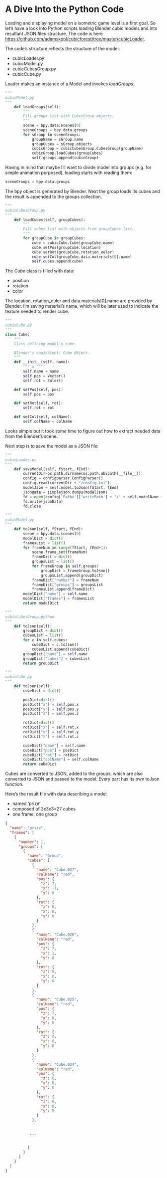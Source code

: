 # A Dive Into the Python Code

Loading and displaying model on a isometric game level is a first goal. So let’s have a look into Python scripts loading Blender cubic models and into resultant JSON files structure. The code is here https://github.com/adamskopl/cubicforest/tree/master/cubicLoader.

The code’s structure reflects the structure of the model:

- cubicLoader.py
- cubicModel.py
- cubicCubesGroup.py
- cubicCube.py

Loader makes an instance of a Model and invokes *loadGroups*. 

```python
"""
cubicModel.py
"""
    def loadGroups(self):
        """
        Fill groups list with CubesGroup objects.
        """
        scene = bpy.data.scenes[0]
        sceneGroups = bpy.data.groups
        for sGroup in sceneGroups:
            groupName = sGroup.name
            groupCubes = sGroup.objects
            cubicGroup = cubicCubesGroup.CubesGroup(groupName)
            cubicGroup.loadCubes(groupCubes)
            self.groups.append(cubicGroup)
```

Having in mind that maybe I’ll want to divide model into groups (e.g. for simple animation purposed), loading starts with reading them: 

```python
sceneGroups = bpy.data.groups
```

The bpy object is generated by Blender. Next the group loads its cubes and the result is appended to the groups collection. 

```python
"""
cubicCubesGroup.py
"""
    def loadCubes(self, groupCubes):
        """
        Fill cubes list with objects from groupCubes list.
        """
        for groupCube in groupCubes:
            cube = cubicCube.Cube(groupCube.name)
            cube.setPos(groupCube.location)
            cube.setRot(groupCube.rotation_euler)
            cube.setCol(groupCube.data.materials[0].name)
            self.cubes.append(cube)
```

The *Cube* class is filled with data:

- position
- rotation
- color

The location, rotation_euler and data.materials[0].name are provided by Blender. I’m saving material’s name, which will be later used to indicate the texture needed to render cube. 

```python
"""
cubicCube.py
"""
class Cube:
    """
    Class defining model's cube.

    Blender's equivalent: Cube Object.
    """
    def __init__(self, name):
        """ x """
        self.name = name
        self.pos = Vector()
        self.rot = Euler()

    def setPos(self, pos):
        self.pos = pos

    def setRot(self, rot):
        self.rot = rot

    def setCol(self, colName):
        self.colName = colName
```

Looks simple but it took some time to figure out how to extract needed data from the Blender’s scene.

Next step is to save the model as a JSON file: 

```python
"""
cubicLoader.py
"""
    def saveModel(self, fStart, fEnd):
        currentDir=os.path.dirname(os.path.abspath(__file__))
        config = configparser.ConfigParser()
        config.read(currentDir + "/config.ini")
        modelJson = self.model.toJson(fStart, fEnd)
        jsonData = simplejson.dumps(modelJson)
        fd = open(config['Paths']['writePath'] + '/' + self.modelName + ".json", "w")
        fd.write(jsonData)
        fd.close
```

```python
"""
cubicModel.py
"""
    def toJson(self, fStart, fEnd):
        scene = bpy.data.scenes[0]
        modelDict = dict()
        framesList = list()
        for frameNum in range(fStart, fEnd+1):
            scene.frame_set(frameNum)
            frameDict = dict()
            groupsList = list()
            for frameGroup in self.groups:
                groupDict = frameGroup.toJson()
                groupsList.append(groupDict)
            frameDict["number"] = frameNum
            frameDict["groups"] = groupsList
            framesList.append(frameDict)
        modelDict["name"] = self.name
        modelDict["frames"] = framesList
        return modelDict
```

```python
"""
cubicCubesGroup.python
"""
    def toJson(self):
        groupDict = dict()
        cubesList = list()
        for c in self.cubes:
            cubeDict = c.toJson()
            cubesList.append(cubeDict)
        groupDict["name"] = self.name
        groupDict["cubes"] = cubesList
        return groupDict
```

```python
"""
cubicCube.py
"""
    def toJson(self):
        cubeDict = dict()

        posDict=dict()
        posDict["x"] = self.pos.x
        posDict["y"] = self.pos.y
        posDict["z"] = self.pos.z

        rotDict=dict()
        rotDict["x"] = self.rot.x
        rotDict["y"] = self.rot.y
        rotDict["z"] = self.rot.z

        cubeDict["name"] = self.name
        cubeDict["pos"] = posDict
        cubeDict["rot"] = rotDict
        cubeDict["colName"] = self.colName
        return cubeDict
```

 Cubes are converted to JSON, added to the groups, which are also converted to JSON and passed to the model. Every part has its own toJson function.

Here’s the result file with data describing a model:

- named ‘prize’
- composed of 3x3x3=27 cubes
- one frame, one group

```json
{
  "name": "prize",
  "frames": [
    {
      "number": 1,
      "groups": [
        {
          "name": "Group",
          "cubes": [
            {
              "name": "Cube.027",
              "colName": "red",
              "pos": {
                "z": 7,
                "x": -1,
                "y": 0
              },
              "rot": {
                "z": 0,
                "x": 0,
                "y": 0
              }
            },
            {
              "name": "Cube.026",
              "colName": "red",
              "pos": {
                "z": 7,
                "x": 1,
                "y": 0
              },
              "rot": {
                "z": 0,
                "x": 0,
                "y": 0
              }
            },
            {
              "name": "Cube.025",
              "colName": "red",
              "pos": {
                "z": 7,
                "x": 0,
                "y": 0
              },
              "rot": {
                "z": 0,
                "x": 0,
                "y": 0
              }
            },
            {
              "name": "Cube.024",
              "colName": "red",
              "pos": {
                "z": 6,
                "x": 0,
                "y": 0
              },
              "rot": {
                "z": 0,
                "x": 0,
                "y": 0
              }
            },
            

           ...
           
            
          ]
        }
      ]
    }
  ]
}
```
